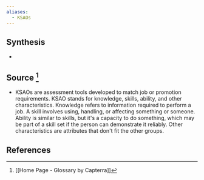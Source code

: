```yaml
---
aliases:
  - KSAOs
---
```

## Synthesis
- 
## Source [^1]
- KSAOs are assessment tools developed to match job or promotion requirements. KSAO stands for knowledge, skills, ability, and other characteristics. Knowledge refers to information required to perform a job. A skill involves using, handling, or affecting something or someone. Ability is similar to skills, but it's a capacity to do something, which may be part of a skill set if the person can demonstrate it reliably. Other characteristics are attributes that don't fit the other groups.
## References

[^1]: [[Home Page - Glossary by Capterra]]
